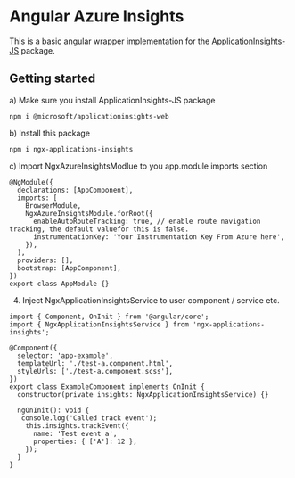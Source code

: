 # Angular Azure Insights

This is a basic angular wrapper implementation for the <a href="https://github.com/microsoft/applicationinsights-js">ApplicationInsights-JS</a> package.

## Getting started

a) Make sure you install ApplicationInsights-JS package
```
npm i @microsoft/applicationinsights-web
```

b) Install this package 
```
npm i ngx-applications-insights
```

c) Import NgxAzureInsightsModlue to you app.module imports section
```
@NgModule({
  declarations: [AppComponent],
  imports: [
    BrowserModule,
    NgxAzureInsightsModule.forRoot({
      enableAutoRouteTracking: true, // enable route navigation tracking, the default valuefor this is false.
      instrumentationKey: 'Your Instrumentation Key From Azure here',
    }),
  ],
  providers: [],
  bootstrap: [AppComponent],
})
export class AppModule {}
```
4) Inject NgxApplicationInsightsService to user component / service etc.
```
import { Component, OnInit } from '@angular/core';
import { NgxApplicationInsightsService } from 'ngx-applications-insights';

@Component({
  selector: 'app-example',
  templateUrl: './test-a.component.html',
  styleUrls: ['./test-a.component.scss'],
})
export class ExampleComponent implements OnInit {
  constructor(private insights: NgxApplicationInsightsService) {}

  ngOnInit(): void {
   console.log('Called track event');
    this.insights.trackEvent({
      name: 'Test event a',
      properties: { ['A']: 12 },
    });
  }
}
```
